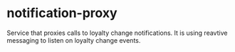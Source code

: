 # notification-proxy

Service that proxies calls to loyalty change notifications.
It is using reavtive messaging to listen on loyalty change events.
